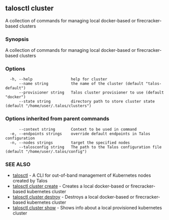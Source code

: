<!-- markdownlint-disable -->
## talosctl cluster

A collection of commands for managing local docker-based or firecracker-based clusters

### Synopsis

A collection of commands for managing local docker-based or firecracker-based clusters

### Options

```
  -h, --help                 help for cluster
      --name string          the name of the cluster (default "talos-default")
      --provisioner string   Talos cluster provisioner to use (default "docker")
      --state string         directory path to store cluster state (default "/home/user/.talos/clusters")
```

### Options inherited from parent commands

```
      --context string       Context to be used in command
  -e, --endpoints strings    override default endpoints in Talos configuration
  -n, --nodes strings        target the specified nodes
      --talosconfig string   The path to the Talos configuration file (default "/home/user/.talos/config")
```

### SEE ALSO

* [talosctl](talosctl.md)	 - A CLI for out-of-band management of Kubernetes nodes created by Talos
* [talosctl cluster create](talosctl_cluster_create.md)	 - Creates a local docker-based or firecracker-based kubernetes cluster
* [talosctl cluster destroy](talosctl_cluster_destroy.md)	 - Destroys a local docker-based or firecracker-based kubernetes cluster
* [talosctl cluster show](talosctl_cluster_show.md)	 - Shows info about a local provisioned kubernetes cluster

